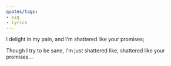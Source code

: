 ```yaml
---
quotes/tags:
- sig
- lyrics
---
```


I delight in my pain, and I'm shattered like your promises;

 Though I try to be sane, I'm just shattered like, shattered like your promises...